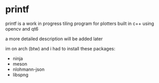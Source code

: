 # printf

printf is a work in progress tiling program for plotters built in c++ using opencv and qt6

a more detailed description will be added later

im on arch (btw) and i had to install these packages:
- ninja
- meson
- nlohmann-json
- libspng